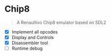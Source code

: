 # Chip8
> A Renaultivo Chip8 emulator based on SDL2

- [x] Implement all opcodes
- [x] Display and Controls
- [x] Disassembler tool
- [ ] Runtime debug
